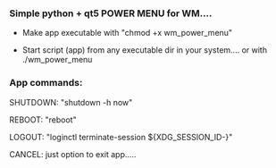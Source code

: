 ### Simple python + qt5 POWER MENU for WM....


- Make app executable with "chmod +x wm_power_menu"

- Start script (app) from any executable dir in your system.... or with ./wm_power_menu



### App commands:

SHUTDOWN: "shutdown -h now"

REBOOT:   "reboot"

LOGOUT:   "loginctl terminate-session ${XDG_SESSION_ID-}"

CANCEL: just option to exit app.....
